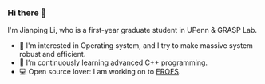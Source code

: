 ### Hi there 👋

I'm Jianping Li, who is a first-year graduate student in UPenn & GRASP Lab.

<!-- Checkout my [résumé](https://github.com/jpli02/jpli02/blob/main/resume.pdf) (Last updated at 2022/11/09). -->

- 🔭 I'm interested in Operating system, and I try to make massive system robust and efficient.
- 🌱 I’m continuously learning advanced C++ programming.
- 💻 Open source lover: I am working on to [EROFS](https://docs.kernel.org/filesystems/erofs.html).


